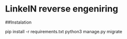 # LinkeIN reverse engeniring

##Instalation

pip install -r requirements.txt
python3 manage.py migrate
